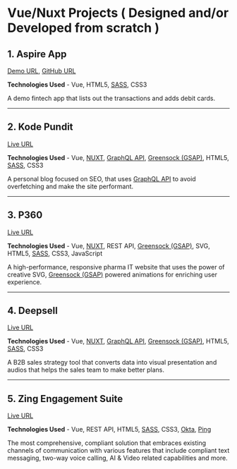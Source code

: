 #  Vue/Nuxt Projects ( Designed and/or Developed from scratch )

## 1. Aspire App

[Demo URL](https://aspire-fe-05.herokuapp.com/cards), [GitHub URL](https://github.com/akash-bilung/aspire-fe-test)

**Technologies Used** - Vue, HTML5, [SASS](https://sass-lang.com/), CSS3

A demo fintech app that lists out the transactions and adds debit cards.

----------------------------------  

## 2. Kode Pundit

[Live URL](https://kodepundit.com)

**Technologies Used** - Vue, [NUXT](https://nuxtjs.org/), [GraphQL API](https://graphql.org/), [Greensock (GSAP)](https://greensock.com/gsap/), HTML5, [SASS](https://sass-lang.com/), CSS3

A personal blog focused on SEO, that uses [GraphQL API](https://graphql.org/) to avoid overfetching and make the site performant.

----------------------------------  

## 3. P360

[Live URL](https://www.p360.com/)

**Technologies Used** - Vue, [NUXT](https://nuxtjs.org/), REST API, [Greensock (GSAP)](https://greensock.com/gsap/), SVG, HTML5, [SASS](https://sass-lang.com/), CSS3, JavaScript

A high-performance, responsive pharma IT website that uses the power of creative SVG, [Greensock (GSAP)](https://greensock.com/gsap/) powered animations for enriching user experience.

----------------------------------  

## 4. Deepsell

[Live URL](https://deepsell.today)

**Technologies Used** - Vue, [NUXT](https://nuxtjs.org/), [GraphQL API](https://graphql.org/), [Greensock (GSAP)](https://greensock.com/gsap/), HTML5, [SASS](https://sass-lang.com/), CSS3

A B2B sales strategy tool that converts data into visual presentation and audios that helps the sales team to make better plans.

----------------------------------  

## 5. Zing Engagement Suite

[Live URL](https://www.p360.com/zing/)

**Technologies Used** - Vue, REST API, HTML5, [SASS](https://sass-lang.com/), CSS3, [Okta](https://www.okta.com/), [Ping](https://www.pingidentity.com/en.html)

The most comprehensive, compliant solution that embraces existing channels of communication with various features that include compliant text messaging, two-way voice calling, AI & Video related capabilities and more.
